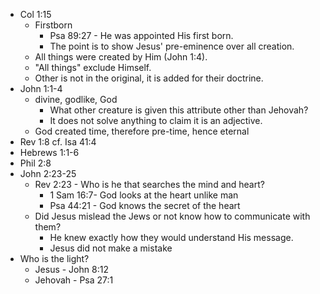 




- Col 1:15
	- Firstborn
		- Psa 89:27 - He was appointed His first born.
		- The point is to show Jesus' pre-eminence over all creation.
	- All things were created by Him (John 1:4).
	- "All things" exclude Himself.
	- Other is not in the original, it is added for their doctrine.
- John 1:1-4
	- divine, godlike, God
		- What other creature is given this attribute other than Jehovah?
		- It does not solve anything to claim it is an adjective.
	- God created time, therefore pre-time, hence eternal
- Rev 1:8 cf. Isa 41:4
- Hebrews 1:1-6
- Phil 2:8
- John 2:23-25
	- Rev 2:23 - Who is he that searches the mind and heart?
		- 1 Sam 16:7- God looks at the heart unlike man
		- Psa 44:21 - God knows the secret of the heart
	- Did Jesus mislead the Jews or not know how to communicate with them?
		- He knew exactly how they would understand His message.
		- Jesus did not make a mistake
- Who is the light?
	- Jesus - John 8:12
	- Jehovah - Psa 27:1
 
